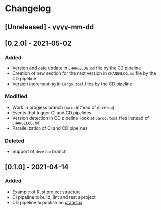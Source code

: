 # Changelog

## [Unreleased] - yyyy-mm-dd

## [0.2.0] - 2021-05-02

### Added

- Version and date update in `CHANGELOG.md` file by the CD pipeline
- Creation of new section for the next version in `CHANGELOG.md` file by the CD pipeline
- Version incrementing in `Cargo.toml` files by the CD pipeline

### Modified

- Work in progress branch (`main` instead of `develop`)
- Events that trigger CI and CD pipelines
- Version detection in CD pipeline (look at `Cargo.toml` files instead of `CHANGELOG.md`)
- Parallelization of CI and CD pipelines

### Deleted

- Support of `develop` branch

## [0.1.0] - 2021-04-14

### Added

- Example of Rust project structure
- CI pipeline to build, lint and test a project
- CD pipeline to publish on [crates.io](https://crates.io)
